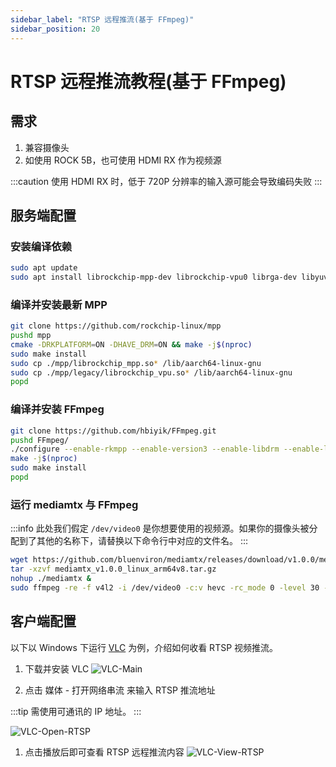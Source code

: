 ```yaml
---
sidebar_label: "RTSP 远程推流(基于 FFmpeg)"
sidebar_position: 20
---
```


# RTSP 远程推流教程(基于 FFmpeg)

## 需求

1. 兼容摄像头
2. 如使用 ROCK 5B，也可使用 HDMI RX 作为视频源

:::caution
使用 HDMI RX 时，低于 720P 分辨率的输入源可能会导致编码失败
:::

## 服务端配置

### 安装编译依赖

```bash
sudo apt update
sudo apt install librockchip-mpp-dev librockchip-vpu0 librga-dev libyuv-dev libdrm-dev pkg-config libx264-dev build-essential git cmake
```

### 编译并安装最新 MPP

```bash
git clone https://github.com/rockchip-linux/mpp
pushd mpp
cmake -DRKPLATFORM=ON -DHAVE_DRM=ON && make -j$(nproc)
sudo make install
sudo cp ./mpp/librockchip_mpp.so* /lib/aarch64-linux-gnu
sudo cp ./mpp/legacy/librockchip_vpu.so* /lib/aarch64-linux-gnu
popd
```

### 编译并安装 FFmpeg

```bash
git clone https://github.com/hbiyik/FFmpeg.git
pushd FFmpeg/
./configure --enable-rkmpp --enable-version3 --enable-libdrm --enable-libx264 --enable-gpl
make -j$(nproc)
sudo make install
popd
```

### 运行 mediamtx 与 FFmpeg

:::info
此处我们假定 `/dev/video0` 是你想要使用的视频源。如果你的摄像头被分配到了其他的名称下，请替换以下命令行中对应的文件名。
:::

```bash
wget https://github.com/bluenviron/mediamtx/releases/download/v1.0.0/mediamtx_v1.0.0_linux_arm64v8.tar.gz
tar -xzvf mediamtx_v1.0.0_linux_arm64v8.tar.gz
nohup ./mediamtx &
sudo ffmpeg -re -f v4l2 -i /dev/video0 -c:v hevc -rc_mode 0 -level 30 -f rtsp rtsp://0.0.0.0:8554/stream
```

## 客户端配置

以下以 Windows 下运行 [VLC](https://www.videolan.org/vlc/) 为例，介绍如何收看 RTSP 视频推流。

1. 下载并安装 VLC
   ![VLC-Main](/img/general-tutorial/rtsp/VLC-Main.webp)

2. 点击 媒体 - 打开网络串流 来输入 RTSP 推流地址

:::tip
需使用可通讯的 IP 地址。
:::

![VLC-Open-RTSP](/img/general-tutorial/rtsp/VLC-Open-RTSP.webp)

1. 点击播放后即可查看 RTSP 远程推流内容
   ![VLC-View-RTSP](/img/general-tutorial/rtsp/VLC-View-RTSP.webp)
